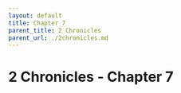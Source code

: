 ```yaml
---
layout: default
title: Chapter 7
parent_title: 2 Chronicles
parent_url: ./2chronicles.md
---
```


# 2 Chronicles - Chapter 7
